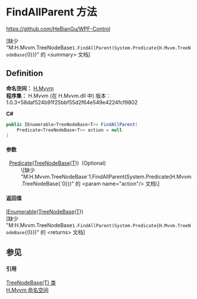 # FindAllParent 方法
https://github.com/HeBianGu/WPF-Control

\[缺少 "M:H.Mvvm.TreeNodeBase`1.FindAllParent(System.Predicate{H.Mvvm.TreeNodeBase{`0}})" 的 &lt;summary&gt; 文档\]



## Definition
**命名空间：** <a href="2171cdff-f9c4-6682-6b3e-a29f9cee4c25">H.Mvvm</a>  
**程序集：** H.Mvvm (在 H.Mvvm.dll 中) 版本：1.0.3+58daf524b91f25bbf55d2f64e549e4224fcf9802

**C#**
``` C#
public IEnumerable<TreeNodeBase<T>> FindAllParent(
	Predicate<TreeNodeBase<T>> action = null
)
```



#### 参数
<dl><dt>  <a href="https://learn.microsoft.com/dotnet/api/system.predicate-1" target="_blank" rel="noopener noreferrer">Predicate</a>(<a href="cd2942e1-1fac-7bc2-276a-338ddf1d52be">TreeNodeBase</a>(<a href="cd2942e1-1fac-7bc2-276a-338ddf1d52be">T</a>))  (Optional)</dt><dd>\[缺少 "M:H.Mvvm.TreeNodeBase`1.FindAllParent(System.Predicate{H.Mvvm.TreeNodeBase{`0}})" 的 &lt;param name="action"/&gt; 文档\]</dd></dl>

#### 返回值
<a href="https://learn.microsoft.com/dotnet/api/system.collections.generic.ienumerable-1" target="_blank" rel="noopener noreferrer">IEnumerable</a>(<a href="cd2942e1-1fac-7bc2-276a-338ddf1d52be">TreeNodeBase</a>(<a href="cd2942e1-1fac-7bc2-276a-338ddf1d52be">T</a>))  
\[缺少 "M:H.Mvvm.TreeNodeBase`1.FindAllParent(System.Predicate{H.Mvvm.TreeNodeBase{`0}})" 的 &lt;returns&gt; 文档\]

## 参见


#### 引用
<a href="cd2942e1-1fac-7bc2-276a-338ddf1d52be">TreeNodeBase(T) 类</a>  
<a href="2171cdff-f9c4-6682-6b3e-a29f9cee4c25">H.Mvvm 命名空间</a>  
